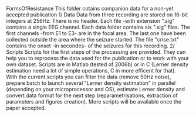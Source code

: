 FormsOfResistance
This folder cotains companion data for a non-yet accepted publication
1/ Data
Data from three recording are stored on 16-bit integers at 256Hz.
There is no header. Each file -with extension ".sig" contains a single EEG channel.
Each data folder contains six ".sig" files. The first channels -from E1 to E3- are in the focal area. The last one have been collected outside the area where the seizure started.
The file "crise.txt" contains the onset -in secondes- of the seizures for this recording.
2/ Scripts
Scripts for the first steps of the processing are provided. They can help you to reprocess the data used for the publication or to work with your own dataset. Scripts are in Matlab (tested of 2006b) or in C (Lerner density estimation need a lot of simple operations, C in more efficent for that).  
With the current scripts you can filter the data (remove 50Hz noise), prepare batch to launch several "Lerner density estimation" in parallel (depending on your microprocessor and OS), estimate Lerner density and convert data format for the next step (reparametrisations, extraction of parameters and figures creation). 
More scripts will be available once the paper accepted. 
